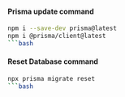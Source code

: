 #### Prisma update command

````bash
npm i --save-dev prisma@latest
npm i @prisma/client@latest
```bash
````

#### Reset Database command

````bash
npx prisma migrate reset
```bash
````
